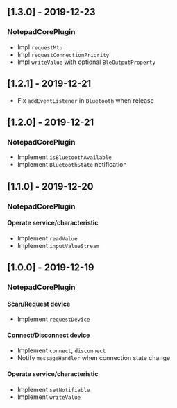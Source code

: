 ## [1.3.0] - 2019-12-23

### NotepadCorePlugin

- Impl `requestMtu`
- Impl `requestConnectionPriority`
- Impl `writeValue` with optional `BleOutputProperty`

## [1.2.1] - 2019-12-21

- Fix `addEventListener` in `Bluetooth` when release

## [1.2.0] - 2019-12-21

### NotepadCorePlugin

- Implement `isBluetoothAvailable`
- Implement `BluetoothState` notification

## [1.1.0] - 2019-12-20

### NotepadCorePlugin

#### Operate service/characteristic
- Implement `readValue`
- Implement `inputValueStream`

## [1.0.0] - 2019-12-19

### NotepadCorePlugin

#### Scan/Request device
- Implement `requestDevice`

#### Connect/Disconnect device
- Implement `connect`, `disconnect`
- Notify `messageHandler` when connection state change

#### Operate service/characteristic
- Implement `setNotifiable`
- Implement `writeValue`